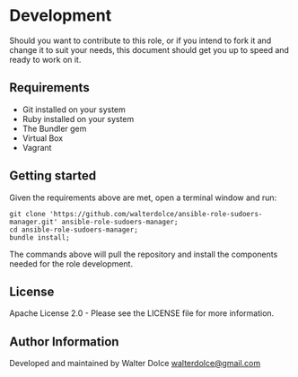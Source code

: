 Development
===========

Should you want to contribute to this role, or if you
intend to fork it and change it to suit your needs, this
 document should get you up to speed and ready to work on it.

Requirements
------------

- Git installed on your system
- Ruby installed on your system
- The Bundler gem
- Virtual Box
- Vagrant

Getting started
---------

Given the requirements above are met, open a terminal
 window and run:
```
git clone 'https://github.com/walterdolce/ansible-role-sudoers-manager.git' ansible-role-sudoers-manager;
cd ansible-role-sudoers-manager;
bundle install;
```
The commands above will pull the repository and install the components needed for the role development.

License
-------

Apache License 2.0 - Please see the LICENSE file for more information.

Author Information
------------------

Developed and maintained by Walter Dolce <walterdolce@gmail.com>
